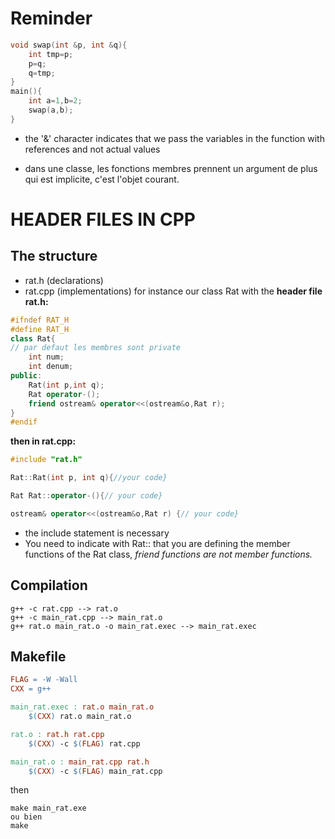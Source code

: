 # Reminder

```cpp
void swap(int &p, int &q){
    int tmp=p;
    p=q;
    q=tmp;
}
main(){
    int a=1,b=2;
    swap(a,b);
}
```
- the '&' character indicates that we pass the variables in the function with references and not actual values

- dans une classe, les fonctions membres prennent un argument de plus qui est implicite, c'est l'objet courant.

# HEADER FILES IN CPP

## The structure

- rat.h (declarations)
- rat.cpp (implementations)
for instance our class Rat with the **header file rat.h:**
```cpp
#ifndef RAT_H
#define RAT_H
class Rat{
// par defaut les membres sont private
    int num;
    int denum;
public:
    Rat(int p,int q);
    Rat operator-();
    friend ostream& operator<<(ostream&o,Rat r);
}
#endif
```
**then in rat.cpp:**
```cpp
#include "rat.h"

Rat::Rat(int p, int q){//your code}

Rat Rat::operator-(){// your code}

ostream& operator<<(ostream&o,Rat r) {// your code}

```
- the include statement is necessary
- You need to indicate with Rat:: that you are defining the member functions of the Rat class, *friend functions are not member functions.*

## Compilation

```shell
g++ -c rat.cpp --> rat.o
g++ -c main_rat.cpp --> main_rat.o
g++ rat.o main_rat.o -o main_rat.exec --> main_rat.exec
```

## Makefile

```makefile
FLAG = -W -Wall
CXX = g++

main_rat.exec : rat.o main_rat.o
    $(CXX) rat.o main_rat.o

rat.o : rat.h rat.cpp
    $(CXX) -c $(FLAG) rat.cpp

main_rat.o : main_rat.cpp rat.h
    $(CXX) -c $(FLAG) main_rat.cpp

```
then 
```shell
make main_rat.exe
ou bien
make
```
    
